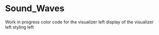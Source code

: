 # Sound_Waves
Work in progress
color code for the visualizer left
display of the visualizer left
styling left
